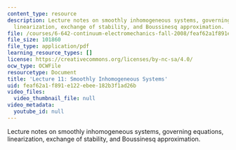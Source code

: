```yaml
---
content_type: resource
description: Lecture notes on smoothly inhomogeneous systems, governing equations,
  linearization, exchange of stability, and Boussinesq approximation.
file: /courses/6-642-continuum-electromechanics-fall-2008/feaf62a1f891e122ebee182b3f1ad26b_lec11_f08.pdf
file_size: 101860
file_type: application/pdf
learning_resource_types: []
license: https://creativecommons.org/licenses/by-nc-sa/4.0/
ocw_type: OCWFile
resourcetype: Document
title: 'Lecture 11: Smoothly Inhomogeneous Systems'
uid: feaf62a1-f891-e122-ebee-182b3f1ad26b
video_files:
  video_thumbnail_file: null
video_metadata:
  youtube_id: null
---
```

Lecture notes on smoothly inhomogeneous systems, governing equations, linearization, exchange of stability, and Boussinesq approximation.